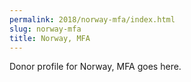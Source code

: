```yaml
---
permalink: 2018/norway-mfa/index.html
slug: norway-mfa
title: Norway, MFA
---
```


Donor profile for Norway, MFA goes here.
